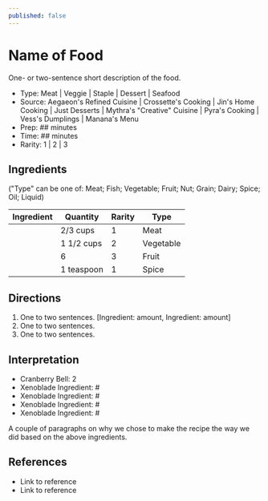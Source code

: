 ```yaml
---
published: false
---
```


# Name of Food

One- or two-sentence short description of the food.

* Type: Meat | Veggie | Staple | Dessert | Seafood
* Source: Aegaeon's Refined Cuisine | Crossette's Cooking | Jin's Home Cooking | Just Desserts | Mythra's "Creative" Cuisine | Pyra's Cooking | Vess's Dumplings | Manana's Menu
* Prep: ## minutes
* Time: ## minutes
* Rarity: 1 | 2 | 3

## Ingredients

("Type" can be one of: Meat; Fish; Vegetable; Fruit; Nut; Grain; Dairy; Spice; Oil; Liquid)

| Ingredient           | Quantity       | Rarity | Type      |
| -------------------- | -------------- | ------ | --------- |
| <name here>          | 2/3 cups       | 1      | Meat      |
| <name here>          | 1 1/2 cups     | 2      | Vegetable |
| <name here>          | 6              | 3      | Fruit     |
| <name here>          | 1 teaspoon     | 1      | Spice     |

## Directions

1. One to two sentences. [Ingredient: amount, Ingredient: amount]
2. One to two sentences.
3. One to two sentences.

## Interpretation

* Cranberry Bell: 2
* Xenoblade Ingredient: #
* Xenoblade Ingredient: #
* Xenoblade Ingredient: #
* Xenoblade Ingredient: #

A couple of paragraphs on why we chose to make the recipe the way we did based on the above ingredients.

## References

* Link to reference
* Link to reference
